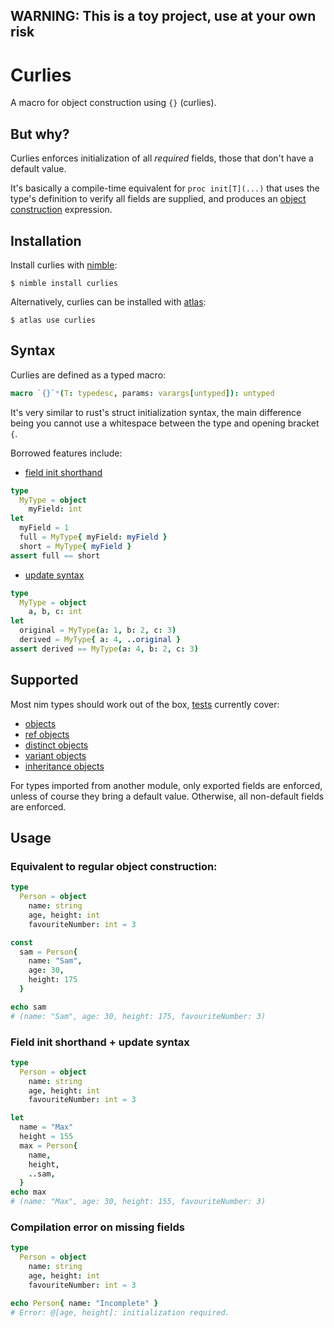 ## WARNING: This is a toy project, use at your own risk

# Curlies

A macro for object construction using `{}` (curlies).

## But why?

Curlies enforces initialization of all <i>required</i> fields, those that don't
have a default value.

It's basically a compile-time equivalent for `proc init[T](...)` that uses the
type's definition to verify all fields are supplied, and produces an [object
construction] expression.

## Installation

Install curlies with [nimble]:

    $ nimble install curlies

Alternatively, curlies can be installed with [atlas]:

    $ atlas use curlies


## Syntax

Curlies are defined as a typed macro:

```nim
macro `{}`*(T: typedesc, params: varargs[untyped]): untyped
```

It's very similar to rust's struct initialization syntax, the main difference
being you cannot use a whitespace between the type and opening bracket `{`.

Borrowed features include:
* [field init shorthand]
```nim
type
  MyType = object
    myField: int
let
  myField = 1
  full = MyType{ myField: myField }
  short = MyType{ myField }
assert full == short
```

* [update syntax]
```nim
type
  MyType = object
    a, b, c: int
let
  original = MyType(a: 1, b: 2, c: 3)
  derived = MyType{ a: 4, ..original }
assert derived == MyType(a: 4, b: 2, c: 3)
```


## Supported

Most nim types should work out of the box, [tests] currently cover:

* [objects](/tests/tbasic.nim)
* [ref objects](/tests/tref.nim)
* [distinct objects](/tests/tdistinct.nim)
* [variant objects](/tests/tcase.nim)
* [inheritance objects](/tests/tinherit.nim)

For types imported from another module, only exported fields are enforced,
unless of course they bring a default value. Otherwise, all non-default fields
are enforced.


## Usage

### Equivalent to regular object construction:

```nim
type
  Person = object
    name: string
    age, height: int
    favouriteNumber: int = 3

const
  sam = Person{
    name: "Sam",
    age: 30,
    height: 175
  }

echo sam
# (name: "Sam", age: 30, height: 175, favouriteNumber: 3)
```


### Field init shorthand + update syntax

```nim
type
  Person = object
    name: string
    age, height: int
    favouriteNumber: int = 3

let
  name = "Max"
  height = 155
  max = Person{
    name,
    height,
    ..sam,
  }
echo max
# (name: "Max", age: 30, height: 155, favouriteNumber: 3)
```

### Compilation error on missing fields

```nim
type
  Person = object
    name: string
    age, height: int
    favouriteNumber: int = 3

echo Person{ name: "Incomplete" }
# Error: @[age, height]: initialization required.
```

[object construction]: https://nim-lang.org/docs/manual.html#types-object-construction
[field init shorthand]: https://doc.rust-lang.org/stable/book/ch05-01-defining-structs.html#using-the-field-init-shorthand
[update syntax]: https://doc.rust-lang.org/stable/book/ch05-01-defining-structs.html#creating-instances-from-other-instances-with-struct-update-syntax
[tests]: /tests
[nimble]: https://github.com/nim-lang/nimble
[atlas]: https://github.com/nim-lang/atlas
[micros]: https://github.com/beef331/micros
